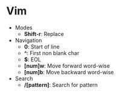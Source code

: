 # Vim

- Modes
	- **Shift-r**: Replace
- Navigation
	- **0**: Start of line
	- **^**: First non blank char
	- **$**: EOL
	- **[num]w**: Move forward word-wise
	- **[num]b**: Move backward word-wise
- Search
	- **/[pattern]**: Search for pattern
